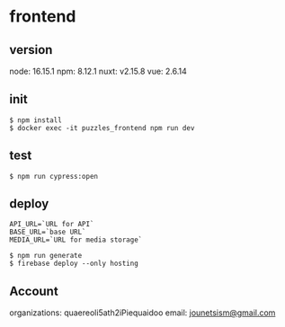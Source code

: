 # frontend

## version
node: 16.15.1
npm: 8.12.1
nuxt: v2.15.8
vue: 2.6.14

## init
```
$ npm install
$ docker exec -it puzzles_frontend npm run dev
```

## test
```
$ npm run cypress:open
```

## deploy
```:.env
API_URL=`URL for API`
BASE_URL=`base URL`
MEDIA_URL=`URL for media storage`
```
```
$ npm run generate
$ firebase deploy --only hosting
```

## Account
organizations: quaereoli5ath2iPiequaidoo
email: jounetsism@gmail.com

